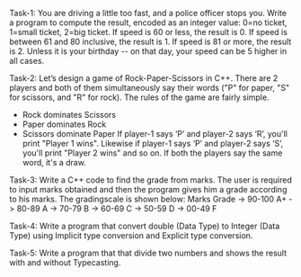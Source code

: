 Task-1: 
You are driving a little too fast, and a police officer stops you. Write a program to compute the
result, encoded as an integer value: 0=no ticket, 1=small ticket, 2=big ticket. If speed is 60 or
less, the result is 0. If speed is between 61 and 80 inclusive, the result is 1. If speed is 81 or more,
the result is 2. Unless it is your birthday -- on that day, your speed can be 5 higher in all cases.

Task-2:
Let’s design a game of Rock-Paper-Scissors in C++. There are 2 players and both of them simultaneously say their words ("P" for paper, "S" for scissors, and "R" for rock). The rules of the
game are fairly simple.
- Rock dominates Scissors
- Paper dominates Rock
- Scissors dominate Paper
If player-1 says ‘P’ and player-2 says ‘R’, you'll print "Player 1 wins". Likewise if player-1 says ‘P’ and player-2 says ‘S’, you'll print "Player 2 wins" and so on. If both the players say the same word, it's a draw.

Task-3:
Write a C++ code to find the grade from marks. The user is required to input marks obtained and then the program gives him a grade according to his marks. The gradingscale is shown below:
   Marks     Grade
-> 90-100    A+
-> 80-89     A
-> 70-79     B
-> 60-69     C
-> 50-59     D
-> 00-49     F

Task-4: 
Write a program that convert double (Data Type) to Integer (Data Type) using Implicit type conversion and Explicit type conversion.

Task-5: 
Write a program that that divide two numbers and shows the result with and without Typecasting.

